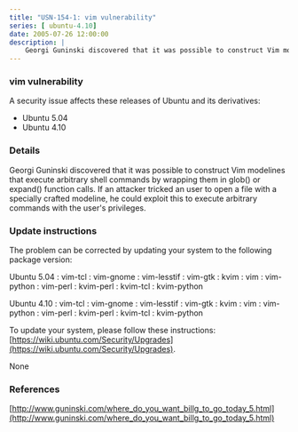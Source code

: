 ```yaml
---
title: "USN-154-1: vim vulnerability"
series: [ ubuntu-4.10]
date: 2005-07-26 12:00:00
description: |
    Georgi Guninski discovered that it was possible to construct Vim modelines that execute arbitrary shell commands by wrapping them in glob() or expand() function calls. If an attacker tricked an user to open a file with a specially crafted modeline, he could exploit this to execute arbitrary commands with the user&#39;s privileges.
--- 
```

 
### vim vulnerability

A security issue affects these releases of Ubuntu and its derivatives:

* Ubuntu 5.04
* Ubuntu 4.10

### Details

Georgi Guninski discovered that it was possible to construct Vim modelines that execute arbitrary shell commands by wrapping them in glob() or expand() function calls. If an attacker tricked an user to open a file with a specially crafted modeline, he could exploit this to execute arbitrary commands with the user&#39;s privileges.

### Update instructions

The problem can be corrected by updating your system to the following package version:

Ubuntu 5.04
 : vim-tcl 
 : vim-gnome 
 : vim-lesstif 
 : vim-gtk 
 : kvim 
 : vim 
 : vim-python 
 : vim-perl 
 : kvim-perl 
 : kvim-tcl 
 : kvim-python 

Ubuntu 4.10
 : vim-tcl 
 : vim-gnome 
 : vim-lesstif 
 : vim-gtk 
 : kvim 
 : vim 
 : vim-python 
 : vim-perl 
 : kvim-perl 
 : kvim-tcl 
 : kvim-python 

To update your system, please follow these instructions: [https://wiki.ubuntu.com/Security/Upgrades](https://wiki.ubuntu.com/Security/Upgrades).

None

### References

 [http://www.guninski.com/where_do_you_want_billg_to_go_today_5.html](http://www.guninski.com/where_do_you_want_billg_to_go_today_5.html)
 
